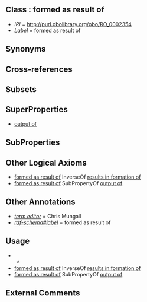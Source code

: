 
## Class : formed as result of

 * *IRI* = http://purl.obolibrary.org/obo/RO_0002354
 * *Label* = formed as result of

## Synonyms


## Cross-references


## Subsets


## SuperProperties

 * [output of](../../RO/53/RO_0002353.md)

## SubProperties


## Other Logical Axioms

 * [formed as result of](../../RO/54/RO_0002354.md) InverseOf [results in formation of](../../RO/97/RO_0002297.md)
 * [formed as result of](../../RO/54/RO_0002354.md) SubPropertyOf [output of](../../RO/53/RO_0002353.md)

## Other Annotations

 * *[term editor](../../IAO/17/IAO_0000117.md)* = Chris Mungall
 * *[rdf-schema#label](../../el/rdf-schema#label.md)* = formed as result of

## Usage

 * -
 * [formed as result of](../../RO/54/RO_0002354.md) InverseOf [results in formation of](../../RO/97/RO_0002297.md)
 * [formed as result of](../../RO/54/RO_0002354.md) SubPropertyOf [output of](../../RO/53/RO_0002353.md)

## External Comments

